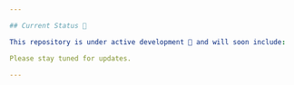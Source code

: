 ```yaml
---

## Current Status 🚧

This repository is under active development 🚧 and will soon include:  

Please stay tuned for updates.

---
```

